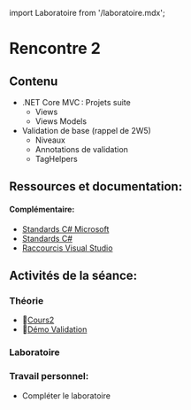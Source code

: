 import Laboratoire from '/laboratoire.mdx';

# Rencontre 2

## Contenu
- .NET Core MVC : Projets suite 
  - Views 
  - Views Models 
- Validation de base (rappel de 2W5) 
  - Niveaux 
  - Annotations de validation 
  - TagHelpers 


## Ressources et documentation: 
#### Complémentaire: 
- [Standards C# Microsoft](https://docs.microsoft.com/en-us/dotnet/csharp/programming-guide/inside-a-program/coding-conventions)
- [Standards C#](https://github.com/ktaranov/naming-convention/blob/master/C%23%20Coding%20Standards%20and%20Naming%20Conventions.md)
- [Raccourcis Visual Studio](https://cegepedouardmontpetit.sharepoint.com/:b:/s/EDU-A22-4203W6EM-01010/EWT0GQQ-bZJBtEZYh8B7SRIBwmeIvSHoK4c7MnNPvA9Z3Q?e=cPxdlV)

## Activités de la séance: 

### Théorie
- 🔗[Cours2](https://cegepedouardmontpetit.sharepoint.com/:p:/s/CMT420InformatiqueComitesCours-3W6/EbCMLwYmBRFNj40eH0g613EBR0gyw11u3l6pE1e52MOfIA?e=ZYp5y3)
- 🔗[Démo Validation](https://github.com/E25ProgWebTrans/DemoValidations)

### Laboratoire
<Laboratoire nom="10XX-S02_Lab1_ViewModels"/>

### Travail personnel: 
- Compléter le laboratoire